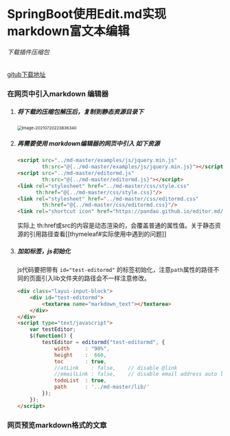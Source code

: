 # SpringBoot使用Edit.md实现markdown富文本编辑

###### 下载插件压缩包

[gitub下载地址](https://github.com/pandao/editor.md) 

### 在网页中引入markdown 编辑器 

1. ##### 将下载的压缩包解压后，复制到静态资源目录下

   <img src="https://s2.loli.net/2022/04/01/2BS8ZLRrfGHI1jW.png" alt="image-20210720223836340" style="zoom:67%;" />  

2. ##### 再需要使用 markdown编辑器的网页中引入 如下资源

   ```html
   <script src="../md-master/examples/js/jquery.min.js"
           th:src="@{../md-master/examples/js/jquery.min.js}"></script>
   <script src="../md-master/editormd.js"
           th:src="@{../md-master/editormd.js}"></script>
   <link rel="stylesheet" href="../md-master/css/style.css"
         th:href="@{../md-master/css/style.css}"/>
   <link rel="stylesheet" href="../md-master/css/editormd.css"
           th:href="@{../md-master/css/editormd.css}"/>
   <link rel="shortcut icon" href="https://pandao.github.io/editor.md/favicon.ico" type="image/x-icon" />
   ```

   实际上 th:href或src的内容是动态渲染的，会覆盖普通的属性值。关于静态资源的引用路径查看[[thymeleaf#实际使用中遇到的问题]]

3. ##### 加如标签，js初始化

   js代码要把带有 `id="test-editormd"` 的标签初始化，注意`path`属性的路径不同的页面引入lib文件夹的路径会不一样注意修改。

   ```html
   <div class="layui-input-block">
       <div id="test-editormd">
           <textarea name="markdown_text"></textarea>
       </div>
   </div>
   <script type="text/javascript">
       var testEditor;
       $(function() {
           testEditor = editormd("test-editormd", {
               width     : "90%",
               height    :  660,
               toc       : true,
               //atLink    : false,    // disable @link
               //emailLink : false,    // disable email address auto link
               todoList  : true,
               path      : '../md-master/lib/'
           });
       });
   </script>
   ```

### 网页预览markdown格式的文章



